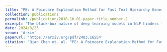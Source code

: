 ```yaml
---
title: "PE: A Poincare Explanation Method for Fast Text Hierarchy Generation"
collection: publications
permalink: /publication/2010-10-01-paper-title-number-2
excerpt: 'The black-box nature of deep learning models in NLP hinders their widespread application. The research focus has shifted to Hierarchical Attribution (HA) for its ability to model feature interactions. Recent works model non-contiguous combinations with a time-costly greedy search in Eculidean spaces, neglecting underlying linguistic information in feature representations. In this work, we introduce a novel method, namely Poincar\'e Explanation (PE), for modeling feature interactions using hyperbolic spaces in an  time complexity. Inspired by Poincar\'e model, we propose a framework to project the embeddings into hyperbolic spaces, which exhibit better inductive biases for syntax and semantic hierarchical structures. Eventually, we prove that the hierarchical clustering process in the projected space could be viewed as building a minimum spanning tree and propose a time efficient algorithm. Experimental results demonstrate the effectiveness of our approach.'
date: 2024/3/25
venue: 'Arxiv'
paperurl: 'https://arxiv.org/pdf/2403.16554'
citation: 'Qian Chen et. al. "PE: A Poincare Explanation Method for Fast Text Hierarchy Generation" Arxiv'
---
```



